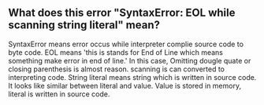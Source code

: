 ## What does this error "SyntaxError: EOL while scanning string literal" mean?
SyntaxError means error occus while interpreter complie source code to byte code. EOL means 'this is stands for End of Line which means something make error in end of line.' In this case, Omitting dougle quate or closing parenthesis is almost reason.
scanning is can converted to interpreting code. String literal means string which is written in source code. It looks like similar between literal and value. Value is stored in memory, literal is written in source code.

